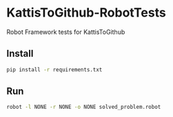 # KattisToGithub-RobotTests
Robot Framework tests for KattisToGithub

## Install
```bash
pip install -r requirements.txt
```

## Run
```bash
robot -l NONE -r NONE -o NONE solved_problem.robot
```